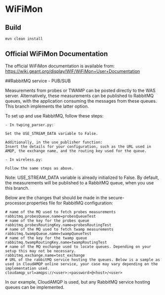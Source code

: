# WiFiMon

## Build

    mvn clean install

## Official WiFiMon Documentation

The official WiFiMon documentation is available from: https://wiki.geant.org/display/WIF/WiFiMon+User+Documentation

##RabbitMQ service - PUB/SUB

Measurements from probes or TWAMP can be posted directly to the WAS server. Alternatively, these measurements can be published to RabbitMQ queues, with the application consuming the messages from these queues. This branch implements the latter option.

To set up and use RabbitMQ, follow these steps:

    - In twping_parser.py:

    Set the USE_STREAM_DATA variable to False.

    Additionally, in the use_publisher function:
    Insert the details for your configuration, such as the URL used in AMQP, the exchange name, and the routing key used for the queue.

    - In wireless.py:

    Follow the same steps as above.

Note: USE_STREAM_DATA variable is already initialized to False. By default, the measurements will be published to a RabbitMQ queue, when you use this branch.

Below are the changes that should be made in the secure-processor.properties file for RabbitMQ configuration:

    # name of the MQ used to fetch probes measurements
    rabbitmq.probesQueue.name=probesQueueTest
    # name of the key for the probes queue
    rabbitmq.probesRoutingKey.name=probesRoutingTest
    # name of the MQ used to fetch twamp measurements
    rabbitmq.twampQueue.name=twampQueueTest
    # name of the key for the twamp queue
    rabbitmq.twampRoutingKey.name=twampRoutingTest
    # name of the MQ exchange used to locate queues. Depending on your setup this may not be necessary.
    rabbitmq.exchange.name=test_exchange
    # URL of the rabbitMQ service hosting the queues. Below is a sample as used in CloudAMQP online service, your case may vary depending on the implementation used.
    cloudamqp_url=amqps://<user>:<password>@<host>/<user>

In our example, CloudAMQP is used, but any RabbitMQ service hosting queues can be implemented.